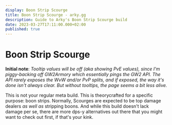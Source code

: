 ```yaml
---
display: Boon Strip Scourge
title: Boon Strip Scourge - arky.gg
description: Guide to Arky's Boon Strip Scourge build
date: 2023-03-27T17:11:00.000+02:00
published: true
---
```


<script setup lang="ts">
import factBox from '../../src/components/factBox.vue';
import scourgePage from '../../src/pages/scourgePage.vue';
</script>

<factBox class="variant mb-2">

# Boon Strip Scourge

**Initial note**: _Tooltip values will be off (aka showing PvE values), since I'm piggy-backing off GW2Armory which essentially pings the GW2 API. The API rarely exposes the WvW and/or PvP splits, and if exposed, the way it's done isn't always clear. But without tooltips, the page seems a bit less alive._

</factBox>

This is not your regular meta build. This is theorycrafted for a specific purpose: boon strips. Normally, Scourges are expected to be top damage dealers _as well as_ stripping boons. And while this build doesn't lack damage per se, there are more dps-y alternatives out there that you might want to check out first, if that's your kink.

<scourgePage />
